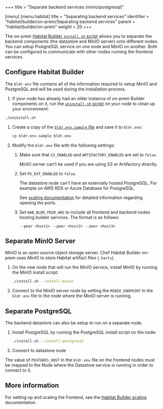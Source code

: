 +++
title = "Separate backend services (minio/postgresql)"

[menu]
  [menu.habitat]
    title = "Separating backend services"
    identifier = "habitat/builder/on-prem/Separating backend services"
    parent = "habitat/builder/on-prem"
    weight = 20
+++

The on-prem [Habitat Builder `install.sh` script](https://github.com/habitat-sh/on-prem-builder/blob/main/install.sh) allows you to separate the backend components (the datastore and MinIO server) onto different nodes.
You can setup PostgreSQL service on one node and MinIO on another.
Both can be configured to communicate with other nodes running the frontend services.

## Configure Habitat Builder

The `bldr.env` file contains all of the information required to setup MinIO and PostgreSQL and will be used during the installation process.

1. If your node has already had an older instance of on-prem Builder components on it, run the [`uninstall.sh` script](https://github.com/habitat-sh/on-prem-builder/blob/main/uninstall.sh) on your node to clean up your environment:

  ```bash
  ./uninstall.sh
  ```

1. Create a copy of the [`bldr.env.sample` file](https://github.com/habitat-sh/on-prem-builder/blob/main/bldr.env.sample) and save it to `bldr.env`:

    ```bash
    cp bldr.env.sample bldr.env
    ```

1. Modify the `bldr.env` file with the following settings:

   1. Make sure that `S3_ENABLED` and `ARTIFACTORY_ENABLED` are set to `false`.

      MinIO server can't be used if you are using S3 or Artifactory directly.

   1. Set `PG_EXT_ENABLED` to `false`.

      The datastore node can't have an externally hosted PostgreSQL. For example on AWS RDS or Azure Database for PostgreSQL.

      See [scaling documentation](./scaling.md#deploying-new-front-ends) for detailed information regarding opening the ports.

   1. Set `HAB_BLDR_PEER_ARG` to include all frontend and backend nodes hosting builder services. The format is as follows:

      ```shell
      --peer <host1> --peer <host2> --peer <host3>
      ```

## Separate MinIO Server

MinIO is an open source object storage server.
Chef Habitat Builder on-prem uses MinIO to store Habitat artifact files (`.harts`).

1. On the new node that will run the MinIO service, install MinIO by running the MinIO install script:

    ```bash
    ./install.sh --install-minio
    ```

1. Connect to the MinIO server node by setting the `MINIO_ENDPOINT` in the `bldr.env` file to the node where the MinIO server is running.


## Separate PostgreSQL

The backend datastore can also be setup to run on a separate node.

1. Install PostgreSQL by running the PostgreSQL install script on the node:

    ```bash
    ./install.sh --install-postgresql
    ```

1. Connect to datastore node

The value of `POSTGRES_HOST` in the `bldr.env` file on the frontend nodes must be mapped to the Node where the Datastore service is running in order to connect to it.

## More information

For setting up and scaling the frontend, see the [Habitat Builder scaling](./scaling.md) documentation.
